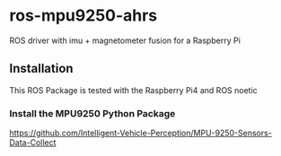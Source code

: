 # ros-mpu9250-ahrs
ROS driver with imu + magnetometer fusion for a Raspberry Pi

## Installation
This ROS Package is tested with the Raspberry Pi4 and ROS noetic

### Install the MPU9250 Python Package
https://github.com/Intelligent-Vehicle-Perception/MPU-9250-Sensors-Data-Collect
